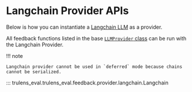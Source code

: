 # Langchain Provider APIs

Below is how you can instantiate a [Langchain LLM](https://python.langchain.com/docs/modules/model_io/llms/) as a provider.

All feedback functions listed in the base [`LLMProvider` class](https://trulens.org/trulens_eval/api/feedback/#trulens_eval.trulens_eval.feedback.provider.base.LLMProvider) can be run with the Langchain Provider.

!!! note

    Langchain provider cannot be used in `deferred` mode because chains cannot be serialized.

::: trulens_eval.trulens_eval.feedback.provider.langchain.Langchain
